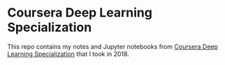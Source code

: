 # Coursera Deep Learning Specialization

This repo contains my notes and Jupyter notebooks from [Coursera Deep Learning Specialization](https://www.coursera.org/specializations/deep-learning) that I took in 2018. 
